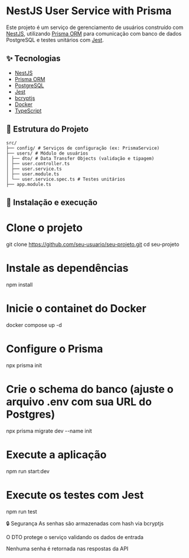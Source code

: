 # NestJS User Service with Prisma

Este projeto é um serviço de gerenciamento de usuários construído com [NestJS](https://nestjs.com/), utilizando [Prisma ORM](https://www.prisma.io/) para comunicação com banco de dados PostgreSQL e testes unitários com [Jest](https://jestjs.io/).

## ✨ Tecnologias

- [NestJS](https://nestjs.com/)
- [Prisma ORM](https://www.prisma.io/)
- [PostgreSQL](https://www.postgresql.org/)
- [Jest](https://jestjs.io/)
- [bcryptjs](https://www.npmjs.com/package/bcryptjs)
- [Docker](https://www.docker.com/)
- [TypeScript](https://www.typescriptlang.org)

## 📁 Estrutura do Projeto
```plaintext
src/
├── config/ # Serviços de configuração (ex: PrismaService)
├── users/ # Módulo de usuários
│ ├── dto/ # Data Transfer Objects (validação e tipagem)
│ ├── user.controller.ts
│ ├── user.service.ts
│ ├── user.module.ts
│ └── user.service.spec.ts # Testes unitários
├── app.module.ts

```

## 🚀 Instalação e execução


# Clone o projeto
git clone https://github.com/seu-usuario/seu-projeto.git
cd seu-projeto

# Instale as dependências
npm install

# Inicie o containet do Docker
docker compose up -d

# Configure o Prisma
npx prisma init

# Crie o schema do banco (ajuste o arquivo .env com sua URL do Postgres)
npx prisma migrate dev --name init

# Execute a aplicação
npm run start:dev

# Execute os testes com Jest
npm run test

🔒 Segurança
As senhas são armazenadas com hash via bcryptjs

O DTO protege o serviço validando os dados de entrada

Nenhuma senha é retornada nas respostas da API


